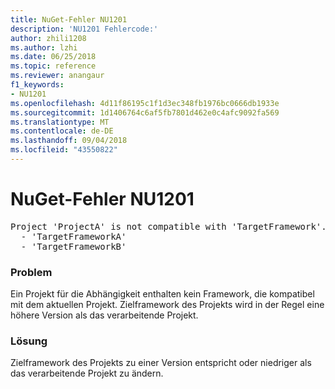 ```yaml
---
title: NuGet-Fehler NU1201
description: 'NU1201 Fehlercode:'
author: zhili1208
ms.author: lzhi
ms.date: 06/25/2018
ms.topic: reference
ms.reviewer: anangaur
f1_keywords:
- NU1201
ms.openlocfilehash: 4d11f86195c1f1d3ec348fb1976bc0666db1933e
ms.sourcegitcommit: 1d1406764c6af5fb7801d462e0c4afc9092fa569
ms.translationtype: MT
ms.contentlocale: de-DE
ms.lasthandoff: 09/04/2018
ms.locfileid: "43550822"
---
```

# <a name="nuget-error-nu1201"></a>NuGet-Fehler NU1201

<pre>Project 'ProjectA' is not compatible with 'TargetFramework'. Project 'ProjectA' supports:<br/>  - 'TargetFrameworkA'<br/>  - 'TargetFrameworkB'</pre>

### <a name="issue"></a>Problem
Ein Projekt für die Abhängigkeit enthalten kein Framework, die kompatibel mit dem aktuellen Projekt. Zielframework des Projekts wird in der Regel eine höhere Version als das verarbeitende Projekt.

### <a name="solution"></a>Lösung
Zielframework des Projekts zu einer Version entspricht oder niedriger als das verarbeitende Projekt zu ändern.

